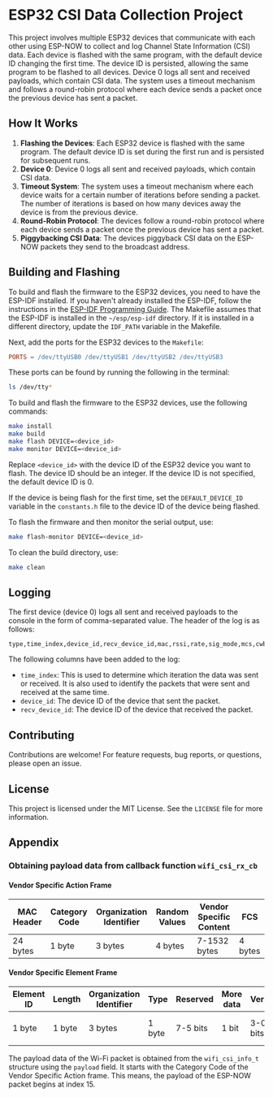 # ESP32 CSI Data Collection Project

This project involves multiple ESP32 devices that communicate with each other using ESP-NOW to collect and log Channel
State Information (CSI) data. Each device is flashed with the same program, with the default device ID changing the
first time. The device ID is persisted, allowing the same program to be flashed to all devices. Device 0 logs all sent
and received payloads, which contain CSI data. The system uses a timeout mechanism and follows a round-robin protocol
where each device sends a packet once the previous device has sent a packet.

## How It Works

1. **Flashing the Devices**: Each ESP32 device is flashed with the same program. The default device ID is set during the
   first run and is persisted for subsequent runs.
2. **Device 0**: Device 0 logs all sent and received payloads, which contain CSI data.
3. **Timeout System**: The system uses a timeout mechanism where each device waits for a certain number of iterations
   before sending a packet. The number of iterations is based on how many devices away the device is from the previous
   device.
4. **Round-Robin Protocol**: The devices follow a round-robin protocol where each device sends a packet once the
   previous device has sent a packet.
5. **Piggybacking CSI Data**: The devices piggyback CSI data on the ESP-NOW packets they send to the broadcast address.

## Building and Flashing

To build and flash the firmware to the ESP32 devices, you need to have the ESP-IDF installed. If you haven't already
installed the ESP-IDF, follow the instructions in
the [ESP-IDF Programming Guide](https://docs.espressif.com/projects/esp-idf/en/latest/esp32/get-started/index.html).
The Makefile assumes that the ESP-IDF is installed in the `~/esp/esp-idf` directory. If it is installed in a different
directory, update the `IDF_PATH` variable in the Makefile.

Next, add the ports for the ESP32 devices to the `Makefile`:

```makefile
PORTS = /dev/ttyUSB0 /dev/ttyUSB1 /dev/ttyUSB2 /dev/ttyUSB3
```

These ports can be found by running the following in the terminal:

```bash
ls /dev/tty*
```

To build and flash the firmware to the ESP32 devices, use the following commands:

```sh
make install
make build
make flash DEVICE=<device_id>
make monitor DEVICE=<device_id>
```

Replace `<device_id>` with the device ID of the ESP32 device you want to flash. The device ID should be an integer.
If the device ID is not specified, the default device ID is 0.

If the device is being flash for the first time, set the `DEFAULT_DEVICE_ID` variable in the `constants.h` file to the
device ID of the device being flashed.

To flash the firmware and then monitor the serial output, use:

```sh
make flash-monitor DEVICE=<device_id>
```

To clean the build directory, use:

```sh
make clean
```

## Logging

The first device (device 0) logs all sent and received payloads to the console in the form of comma-separated value. The
header of the log is as follows:

```csv
type,time_index,device_id,recv_device_id,mac,rssi,rate,sig_mode,mcs,cwb,smoothing,not_sounding,aggregation,stbc,fec_coding,sgi,noise_floor,ampdu_cnt,channel,secondary_channel,timestamp,ant,sig_len,rx_state,len,csi_data
```

The following columns have been added to the log:

- `time_index`: This is used to determine which iteration the data was sent or received. It is also used to identify the
  packets that were sent and received at the same time.
- `device_id`: The device ID of the device that sent the packet.
- `recv_device_id`: The device ID of the device that received the packet.

## Contributing

Contributions are welcome! For feature requests, bug reports, or questions, please open an issue.

## License

This project is licensed under the MIT License. See the `LICENSE` file for more information.

## Appendix

### Obtaining payload data from callback function `wifi_csi_rx_cb`

#### Vendor Specific Action Frame

| MAC Header | Category Code | Organization Identifier | Random Values | Vendor Specific Content | FCS     |
|------------|---------------|-------------------------|---------------|-------------------------|---------|
| 24 bytes   | 1 byte        | 3 bytes                 | 4 bytes       | 7-1532 bytes            | 4 bytes |

#### Vendor Specific Element Frame

| Element ID | Length | Organization Identifier | Type   | Reserved | More data | Version  | Body         |
|------------|--------|-------------------------|--------|----------|-----------|----------|--------------|
| 1 byte     | 1 byte | 3 bytes                 | 1 byte | 7-5 bits | 1 bit     | 3-0 bits | 0-1490 bytes |

The payload data of the Wi-Fi packet is obtained from the `wifi_csi_info_t` structure using the `payload` field.
It starts with the Category Code of the Vendor Specific Action frame. This means, the payload of the ESP-NOW packet
begins at index 15. 

